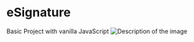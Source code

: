 # eSignature
Basic Project with vanilla JavaScript 
![Description of the image](images/myimage.png)
